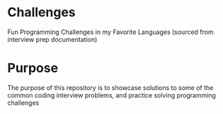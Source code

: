 # Challenges
Fun Programming Challenges in my Favorite Languages (sourced from interview prep documentation)

# Purpose 
The purpose of this repository is to showcase solutions to some of the common coding interview problems, and practice solving programming challenges

